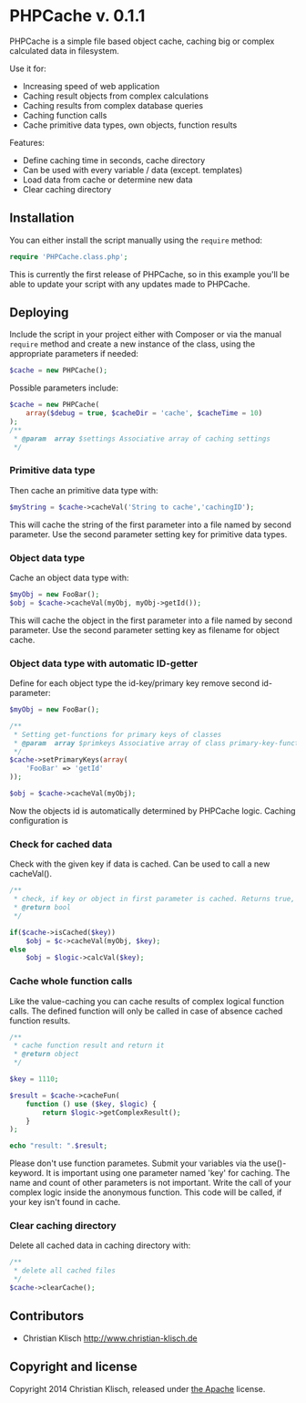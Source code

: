 # PHPCache v. 0.1.1

PHPCache is a simple file based object cache, caching big or complex calculated data in filesystem. 

Use it for:
* Increasing speed of web application
* Caching result objects from complex calculations
* Caching results from complex database queries
* Caching function calls
* Cache primitive data types, own objects, function results 

Features:
* Define caching time in seconds, cache directory
* Can be used with every variable / data (except. templates)
* Load data from cache or determine new data
* Clear caching directory


## Installation

You can either install the script manually using the `require` method:

```php
require 'PHPCache.class.php';
```

This is currently the first release of PHPCache, so in this example you'll be able to update your script with any updates made to PHPCache.

## Deploying

Include the script in your project either with Composer or via the manual `require` method and create a new instance of the class, using the appropriate parameters if needed:

```php
$cache = new PHPCache();
```

Possible parameters include:

```php
$cache = new PHPCache(
	array($debug = true, $cacheDir = 'cache', $cacheTime = 10)
);
/**
 * @param  array $settings Associative array of caching settings
 */
```

### Primitive data type
Then cache an primitive data type with:

```php
$myString = $cache->cacheVal('String to cache','cachingID');
```

This will cache the string of the first parameter into a file named by second parameter. Use the second parameter setting key for primitive data types.


### Object data type

Cache an object data type with:

```php
$myObj = new FooBar();
$obj = $cache->cacheVal(myObj, myObj->getId());
```

This will cache the object in the first parameter into a file named by second parameter. Use the second parameter setting key as filename for object cache.

### Object data type with automatic ID-getter

Define for each object type the id-key/primary key remove second id-parameter:

```php
$myObj = new FooBar();

/**
 * Setting get-functions for primary keys of classes
 * @param  array $primkeys Associative array of class primary-key-function
 */
$cache->setPrimaryKeys(array(
    'FooBar' => 'getId'
));

$obj = $cache->cacheVal(myObj);
```

Now the objects id is automatically determined by PHPCache logic. Caching configuration is 

### Check for cached data

Check with the given key if data is cached. Can be used to call a new cacheVal().

```php
/**
 * check, if key or object in first parameter is cached. Returns true, if cached
 * @return bool
 */

if($cache->isCached($key))
    $obj = $c->cacheVal(myObj, $key);  
else
    $obj = $logic->calcVal($key);  
```

### Cache whole function calls

Like the value-caching you can cache results of complex logical function calls. The defined function will only be called in case of absence cached function results.

```php
/**
 * cache function result and return it
 * @return object     
 */    

$key = 1110;

$result = $cache->cacheFun(
    function () use ($key, $logic) {
        return $logic->getComplexResult();
    }
);

echo "result: ".$result; 
```

Please don't use function parametes. Submit your variables via the use()-keyword. It is important using one parameter named 'key' for caching. The name and count of other parameters is not important. Write the call of your complex logic inside the anonymous function. This code will be called, if your key isn't found in cache.


### Clear caching directory

Delete all cached data in caching directory with:
 
```php
/**
 * delete all cached files 
 */    
$cache->clearCache();
```

## Contributors

* Christian Klisch http://www.christian-klisch.de


## Copyright and license

Copyright 2014 Christian Klisch, released under [the Apache](LICENSE) license.